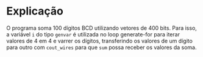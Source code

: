 # Explicação

O programa soma 100 dígitos BCD utilizando vetores de 400 bits. Para isso, a variável `i` do tipo `genvar` é utilizada no loop generate-for para iterar valores de 4 em 4 e varrer os dígitos, transferindo os valores de um dígito para outro com `cout_wires` para que `sum` possa receber os valores da soma.

